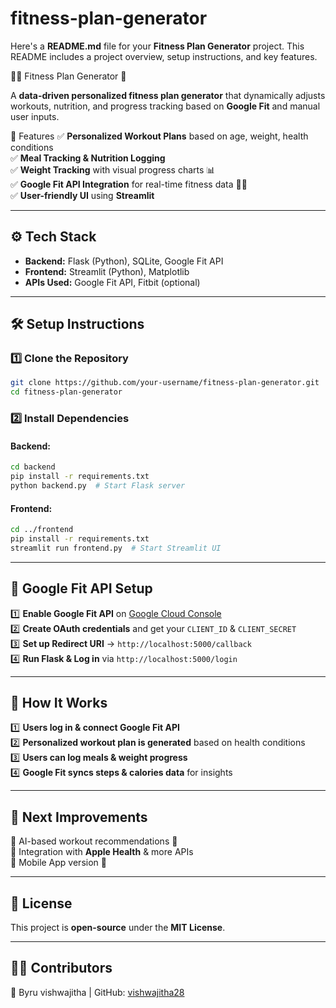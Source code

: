 # fitness-plan-generator
Here's a **README.md** file for your **Fitness Plan Generator** project. This README includes a project overview, setup instructions, and key features.  


 🏋️‍♂️ Fitness Plan Generator 🚀

A **data-driven personalized fitness plan generator** that dynamically adjusts workouts, nutrition, and progress tracking based on **Google Fit** and manual user inputs.

📌 Features
✅ **Personalized Workout Plans** based on age, weight, health conditions  
✅ **Meal Tracking & Nutrition Logging**  
✅ **Weight Tracking** with visual progress charts 📊  
✅ **Google Fit API Integration** for real-time fitness data 🏃‍♂️  
✅ **User-friendly UI** using **Streamlit**  

---

## ⚙️ **Tech Stack**
- **Backend:** Flask (Python), SQLite, Google Fit API  
- **Frontend:** Streamlit (Python), Matplotlib  
- **APIs Used:** Google Fit API, Fitbit (optional)  

---

## 🛠 **Setup Instructions**
### 1️⃣ Clone the Repository
```sh
git clone https://github.com/your-username/fitness-plan-generator.git
cd fitness-plan-generator
```

### 2️⃣ Install Dependencies
#### **Backend:**
```sh
cd backend
pip install -r requirements.txt
python backend.py  # Start Flask server
```

#### **Frontend:**
```sh
cd ../frontend
pip install -r requirements.txt
streamlit run frontend.py  # Start Streamlit UI
```

---

## 🔗 **Google Fit API Setup**
1️⃣ **Enable Google Fit API** on [Google Cloud Console](https://console.cloud.google.com/)  
2️⃣ **Create OAuth credentials** and get your `CLIENT_ID` & `CLIENT_SECRET`  
3️⃣ **Set up Redirect URI** → `http://localhost:5000/callback`  
4️⃣ **Run Flask & Log in** via `http://localhost:5000/login`  

---

## 🚀 **How It Works**
1️⃣ **Users log in & connect Google Fit API**  
2️⃣ **Personalized workout plan is generated** based on health conditions  
3️⃣ **Users can log meals & weight progress**  
4️⃣ **Google Fit syncs steps & calories data** for insights  

---

## 🎯 **Next Improvements**
🔹 AI-based workout recommendations 🤖  
🔹 Integration with **Apple Health** & more APIs  
🔹 Mobile App version 📱  

---

## 📜 **License**
This project is **open-source** under the **MIT License**.

---

## 👨‍💻 **Contributors**
👤 Byru vishwajitha | GitHub: [vishwajitha28](https://github.com/vishwajitha28)  
